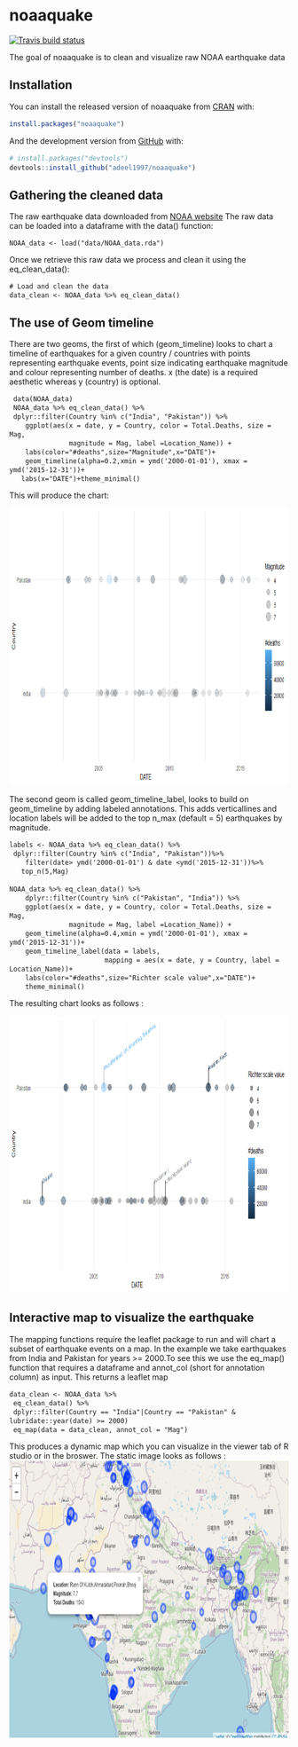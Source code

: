 
<!-- README.md is generated from README.Rmd. Please edit that file -->

# noaaquake

<!-- badges: start -->

[![Travis build
status](https://travis-ci.com/adeel1997/noaaquake.svg?branch=main)](https://travis-ci.com/adeel1997/noaaquake)
<!-- badges: end -->

The goal of noaaquake is to clean and visualize raw NOAA earthquake data

## Installation

You can install the released version of noaaquake from
[CRAN](https://CRAN.R-project.org) with:

``` r
install.packages("noaaquake")
```

And the development version from [GitHub](https://github.com/) with:

``` r
# install.packages("devtools")
devtools::install_github("adeel1997/noaaquake")
```

## Gathering the cleaned data

The raw earthquake data downloaded from [NOAA
website](https://www.ngdc.noaa.gov/nndc/struts/form?t=101650&s=1&d=1)
The raw data can be loaded into a dataframe with the data() function:

    NOAA_data <- load("data/NOAA_data.rda")

Once we retrieve this raw data we process and clean it using the
eq\_clean\_data():

    # Load and clean the data
    data_clean <- NOAA_data %>% eq_clean_data()

## The use of Geom timeline

There are two geoms, the first of which (geom\_timeline) looks to chart
a timeline of earthquakes for a given country / countries with points
representing earthquake events, point size indicating earthquake
magnitude and colour representing number of deaths. x (the date) is a
required aesthetic whereas y (country) is optional.

``` 
 data(NOAA_data)
 NOAA_data %>% eq_clean_data() %>%
 dplyr::filter(Country %in% c("India", "Pakistan")) %>%
    ggplot(aes(x = date, y = Country, color = Total.Deaths, size = Mag,
               magnitude = Mag, label =Location_Name)) +
    labs(color="#deaths",size="Magnitude",x="DATE")+
    geom_timeline(alpha=0.2,xmin = ymd('2000-01-01'), xmax = ymd('2015-12-31'))+
   labs(x="DATE")+theme_minimal()
```

This will produce the chart:

<img src="inst/Images/India_Pakistan_Earthquake_timeline.png" width="720" height="500" />

The second geom is called geom\_timeline\_label, looks to build on
geom\_timeline by adding labeled annotations. This adds verticallines
and location labels will be added to the top n\_max (default = 5)
earthquakes by magnitude.

    labels <- NOAA_data %>% eq_clean_data() %>%
     dplyr::filter(Country %in% c("India", "Pakistan"))%>%
        filter(date> ymd('2000-01-01') & date <ymd('2015-12-31'))%>%
       top_n(5,Mag)
    
    NOAA_data %>% eq_clean_data() %>%
        dplyr::filter(Country %in% c("Pakistan", "India")) %>%
        ggplot(aes(x = date, y = Country, color = Total.Deaths, size = Mag,
                   magnitude = Mag, label =Location_Name)) +
        geom_timeline(alpha=0.4,xmin = ymd('2000-01-01'), xmax = ymd('2015-12-31'))+
        geom_timeline_label(data = labels,
                            mapping = aes(x = date, y = Country, label = Location_Name))+
        labs(color="#deaths",size="Richter scale value",x="DATE")+
        theme_minimal()

The resulting chart looks as follows :

<img src="inst/Images/Top_5_EQ_India_Pakistan.jpeg" width="690" height="500" />

## Interactive map to visualize the earthquake

The mapping functions require the leaflet package to run and will chart
a subset of earthquake events on a map. In the example we take
earthquakes from India and Pakistan for years \>= 2000.To see this we
use the eq\_map() function that requires a dataframe and annot\_col
(short for annotation column) as input. This returns a leaflet map

    data_clean <- NOAA_data %>%
     eq_clean_data() %>%
     dplyr::filter(Country == "India"|Country == "Pakistan" & lubridate::year(date) >= 2000)
     eq_map(data = data_clean, annot_col = "Mag")

This produces a dynamic map which you can visualize in the viewer tab of
R studio or in the broswer. The static image looks as follows :
<img src="inst/Images/Ind_Pak_Earthquake_map.PNG" width="720" height="500" />
